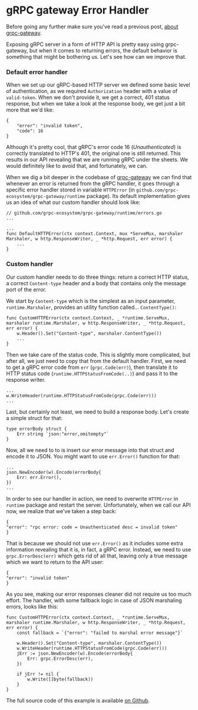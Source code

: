 # gRPC gateway Error Handler

Before going any further make sure you've read a previous post, [about grpc-gateway](http://mycodesmells.com/post/http-server-from-grpc-with-gateway).

Exposing gRPC server in a form of HTTP API is pretty easy using grpc-gateway, but when it comes to returning errors, the default behavior is something that might be bothering us. Let's see how can we improve that.

### Default error handler

When we set up our gRPC-based HTTP server we defined some basic level of authentication, as we required `Authorization` header with a value of `valid-token`. When we don't provide it, we get a correct, 401 status response, but when we take a look at the response body, we get just a bit more that we'd like:

    {
        "error": "invalid token",
        "code": 16
    }

Although it's pretty cool, that gRPC's error code 16 (_Unauthenticated_) is correctly translated to HTTP's 401, the original one is still returned. This results in our API revealing that we are running gRPC under the sheets. We would definitely like to avoid that, and fortunately, we can.

When we dig a bit deeper in the codebase of [grpc-gateway](https://github.com/grpc-ecosystem/grpc-gateway) we can find that whenever an error is returned from the gRPC handler, it goes through a specific error handler stored in variable `HTTPError` (in `github.com/grpc-ecosystem/grpc-gateway/runtime` package). Its default implementation gives us an idea of what our custom handler should look like:

    // github.com/grpc-ecosystem/grpc-gateway/runtime/errors.go
    ...
    
    ...
    func DefaultHTTPError(ctx context.Context, mux *ServeMux, marshaler Marshaler, w http.ResponseWriter, _ *http.Request, err error) {
        ...
    }

### Custom handler

Our custom handler needs to do three things: return a correct HTTP status, a correct `Content-type` header and a body that contains only the message port of the error.

We start by `Content-type` which is the simplest as an input parameter, `runtime.Marshaler`, provides an utility function called... `ContentType()`:

    func CustomHTTPError(ctx context.Context, _ *runtime.ServeMux, marshaler runtime.Marshaler, w http.ResponseWriter, _ *http.Request, err error) {
        w.Header().Set("Content-type", marshaler.ContentType())
        ...
    }

Then we take care of the status code. This is slightly more complicated, but after all, we just need to copy that from the default handler. First, we need to get a gRPC error code from `err` (`grpc.Code(err)`), then translate it to HTTP status code (`runtime.HTTPStatusFromCode(..)`) and pass it to the response writer.

    ...
    w.WriteHeader(runtime.HTTPStatusFromCode(grpc.Code(err)))
    ...

Last, but certainly not least, we need to build a response body. Let's create a simple struct for that:

    type errorBody struct {
        Err string `json:"error,omitempty"`
    }

Now, all we need to to is insert our error message into that struct and encode it to JSON. You might want to use `err.Error()` function for that:

    ...
    json.NewEncoder(w).Encode(errorBody{
        Err: err.Error(),
    })
    ...

In order to see our handler in action, we need to overwrite `HTTPError` in `runtime` package and restart the server. Unfortunately, when we call our API now, we realize that we've taken a step back:

    {
    "error": "rpc error: code = Unauthenticated desc = invalid token"
    }

That is because we should not use `err.Error()` as it includes some extra information revealing that it is, in fact, a gRPC error. Instead, we need to use `grpc.ErrorDesc(err)` which gets rid of all that, leaving only a true message which we want to return to the API user:

    {
    "error": "invalid token"
    }

As you see, making our error responses cleaner did not require us too much effort. The handler, with some fallback logic in case of JSON marshaling errors, looks like this:

    func CustomHTTPError(ctx context.Context, _ *runtime.ServeMux, marshaler runtime.Marshaler, w http.ResponseWriter, _ *http.Request, err error) {
        const fallback = `{"error": "failed to marshal error message"}`

        w.Header().Set("Content-type", marshaler.ContentType())
        w.WriteHeader(runtime.HTTPStatusFromCode(grpc.Code(err)))
        jErr := json.NewEncoder(w).Encode(errorBody{
            Err: grpc.ErrorDesc(err),
        })

        if jErr != nil {
            w.Write([]byte(fallback))
        }
    }

The full source code of this example is available [on Github](https://github.com/mycodesmells/golang-examples/tree/master/grpc).
